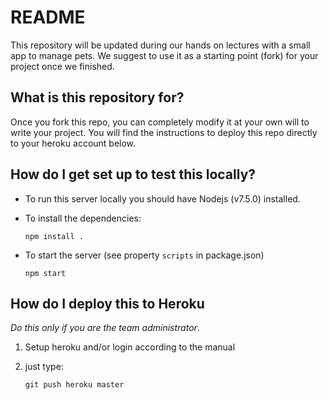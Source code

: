 # README

This repository will be updated during our hands on lectures with a
small app to manage pets. We suggest to use it as a starting point
(fork) for your project once we finished.

## What is this repository for?

Once you fork this repo, you can completely modify it at your own will
to write your project. You will find the instructions to deploy this
repo directly to your heroku account below.

## How do I get set up to test this locally?

-   To run this server locally you should have Nodejs
    (v7.5.0) installed.

-   To install the dependencies:

        npm install .

-   To start the server (see property `scripts` in package.json)

        npm start

## How do I deploy this to Heroku

*Do this only if you are the team administrator*.

1.  Setup heroku and/or login according to the manual

2.  just type:

        git push heroku master
